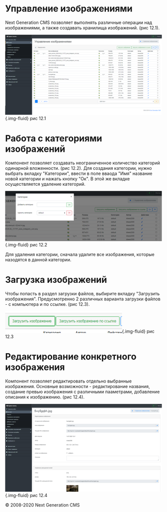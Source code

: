 Управление изображениями
========================

Next Generation CMS позволяет выполнять различные операции над изображениями, а также создавать хранилища изображений. (рис 12.1).

![](images/screenshots/images_1.png){.img-fluid}
рис 12.1

Работа с категориями изображений
================================

Компонент позволяет создавать неограниченное количество категорий одинарной вложенности. (рис 12.2).
 Для создания категории, нужно выбрать вкладку "Категории", ввести в поле вваода "Имя" название новой категории и нажать кнопку "Ок".
 В этой же вкладке осуществляется удаление категорий.

![](images/screenshots/images_2.png){.img-fluid}
рис 12.2

Для удаления категории, сначала удалите все изображения, которые назодятся в данной категории.

Загрузка изображений
====================

Чтобы попасть в раздел загрузки файлов, выбирите вкладку "Загрузить изображения".
 Предусмотренно 2 различных варианта загрузки файлов - с компьютера и по ссылке. (рис 12.3).

![](images/screenshots/images_3.png){.img-fluid}
рис 12.3

Редактирование конкретного изображения
======================================

Компонент позволяет редактировать отдельно выбранные изображения.
 Основные возможности - редактирование названия, создание превью изображения с различными пааметрами, добавление описания к изображению. (рис 12.4).

![](images/screenshots/images_4.png){.img-fluid}
рис 12.4

© 2008-2020 Next Generation CMS
